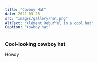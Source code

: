 ```yaml
---
title: "Cowboy Hat"
date: 2021-03-28
src: "images/gallery/hat.png"
AltText: "Clément Rebuffel in a cool hat"
Caption: "Cowboy hat"
---
```



### Cool-looking cowboy hat

Howdy